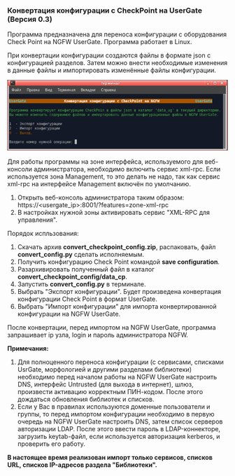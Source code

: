 <h3>Конвертация конфигурации с CheckPoint на UserGate (Версия 0.3)</h3>

Программа предназначена для переноса конфигурации с оборудования Check Point на NGFW UserGate.
Программа работает в Linux.

При конвертации конфигурации создаются файлы в формате json с конфигурацией разделов.
Затем можно внести необходимые изменения в данные файлы и импортировать изменённые файлы конфигурации.

<p align="center"><img src="main_image.png"></p>

Для работы программы на зоне интерфейса, используемого для веб-консоли администратора, необходимо включить сервис xml-rpc.
Если используется зона Management, то это делать не надо, так как сервис xml-rpc на интерфейсе Management включён по умолчанию.
1. Открыть веб-консоль администратора таким образом: https://<usergate_ip>:8001/?features=zone-xml-rpc
2. В настройках нужной зоны активировать сервис "XML-RPC для управления".

Порядок испльзования:
1. Скачать архив <b>convert_checkpoint_config.zip</b>, распаковать, файл <b>convert_config.py</b> сделать исполняемым.
2. Получить конфигурацию Check Point командой <b>save configuration</b>.
3. Разархивировать полученный файл в каталог <b>convert_checkpoint_config/data_cp</b>.
4. Запустить <b>convert_config.py</b> в терминале.
5. Выбрать "Экспорт конфигурации". Будет произведена конвертация конфигурации Check Point в формат UserGate.
6. Выбрать "Импорт конфигурации" для импорта конвертированной конфигурации на NGFW UserGate.

После конвертации, перед импортом на NGFW UserGate, программа запрашивает ip узла, login и пароль администратора NGFW.

<b>Примечания:</b>
1. Для полноценного переноса конфигурации (с сервисами, списками UsrGate, морфологией и другими разделами библиотеки)
необходимо перед началом работы на NGFW UserGate настроить DNS, интерфейс Untrusted (для выхода в интернет), шлюз,
произвести активацию корректным ПИН-кодом. После этого дождаться обновления библиотек и списков.<br>
2. Если у Вас в правилах используются доменные пользователи и группы, то перед импортом конфигурации необходимо в первую
очередь на NGFW UserGate настроить DNS, затем список серверов авторизации LDAP. После этого ввести пароль в
LDAP-коннекторе, загрузить keytab-файл, если используется авторизация kerberos, и проверить его работу.

<b>В настоящее время реализован импорт только сервисов, списков URL, списков IP-адресов раздела "Библиотеки".</b>
